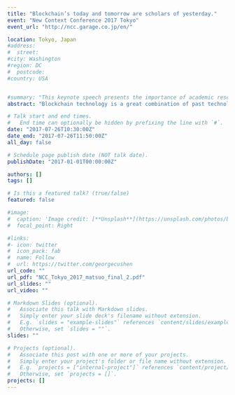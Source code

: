 ```yaml
---
title: "Blockchain’s today and tomorrow are scholars of yesterday."
event: "New Context Conference 2017 Tokyo"
event_url: "http://ncc.garage.co.jp/en/"

location: Tokyo, Japan
#address:
#  street:
#city: Washington
#region: DC
#  postcode:
#country: USA


#summary: "This keynote speech presents the importance of academic research on blockchain technology and new challenge to build a neutral international research test network."
abstract: "Blockchain technology is a great combination of past technologies and the result of past continuous developments of information technologies. We can learn real power and meaning of Blockchain from history of technology development. At the session, we study the real power and meanings of blockchain technology."

# Talk start and end times.
#   End time can optionally be hidden by prefixing the line with `#`.
date: "2017-07-26T10:30:00Z"
date_end: "2017-07-26T11:50:00Z"
all_day: false

# Schedule page publish date (NOT talk date).
publishDate: "2017-01-01T00:00:00Z"

authors: []
tags: []

# Is this a featured talk? (true/false)
featured: false

#image:
#  caption: 'Image credit: [**Unsplash**](https://unsplash.com/photos/bzdhc5b3Bxs)'
#  focal_point: Right

#links:
#- icon: twitter
#  icon_pack: fab
#  name: Follow
#  url: https://twitter.com/georgecushen
url_code: ""
url_pdf: "NCC_Tokyo_2017_matsuo_final_2.pdf"
url_slides: ""
url_video: ""

# Markdown Slides (optional).
#   Associate this talk with Markdown slides.
#   Simply enter your slide deck's filename without extension.
#   E.g. `slides = "example-slides"` references `content/slides/example-slides.md`.
#   Otherwise, set `slides = ""`.
slides: ""

# Projects (optional).
#   Associate this post with one or more of your projects.
#   Simply enter your project's folder or file name without extension.
#   E.g. `projects = ["internal-project"]` references `content/project/deep-learning/index.md`.
#   Otherwise, set `projects = []`.
projects: []
---
```

